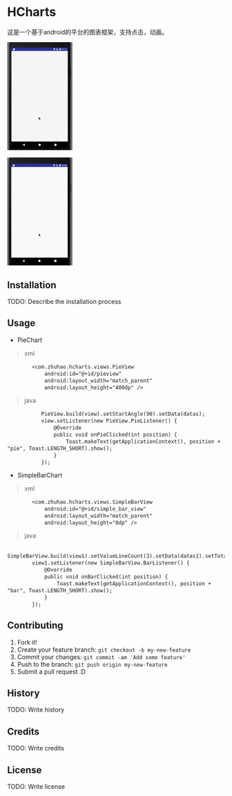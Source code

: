 # HCharts
这是一个基于android的平台的图表框架，支持点击，动画。

<p><img src="https://github.com/HenryHaoson/HCharts/blob/master/Gifs/PieView.gif" alt="image" width="30%"/></p>
<p><img src="https://github.com/HenryHaoson/HCharts/blob/master/Gifs/SimpleBarView.gif" alt="image" width="30%"/></p>


## Installation

TODO: Describe the installation process

## Usage

- PieChart
> xml

```
        <com.zhuhao.hcharts.views.PieView
            android:id="@+id/pieview"
            android:layout_width="match_parent"
            android:layout_height="400dp" />
```

> java

```
           PieView.build(view).setStartAngle(90).setData(datas);
           view.setListener(new PieView.PieListener() {
               @Override
               public void onPieClicked(int position) {
                   Toast.makeText(getApplicationContext(), position + "pie", Toast.LENGTH_SHORT).show();
               }
           });
```

- SimpleBarChart
>xml

```
        <com.zhuhao.hcharts.views.SimpleBarView
            android:id="@+id/simple_bar_view"
            android:layout_width="match_parent"
            android:layout_height="0dp" />
```

> java

```
        SimpleBarView.build(view1).setValueLineCount(3).setData(datas1).setTotalValue(70);
        view1.setListener(new SimpleBarView.BarListener() {
            @Override
            public void onBarClicked(int position) {
                Toast.makeText(getApplicationContext(), position + "bar", Toast.LENGTH_SHORT).show();
            }
        });
```
## Contributing

1. Fork it!
2. Create your feature branch: `git checkout -b my-new-feature`
3. Commit your changes: `git commit -am 'Add some feature'`
4. Push to the branch: `git push origin my-new-feature`
5. Submit a pull request :D

## History

TODO: Write history

## Credits

TODO: Write credits

## License

TODO: Write license
